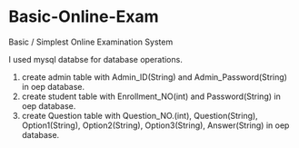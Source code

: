 # Basic-Online-Exam
Basic / Simplest Online Examination System 

I used mysql databse for database operations.

1. create admin table with Admin_ID(String) and Admin_Password(String) in oep database.
2. create student table with Enrollment_NO(int) and Password(String) in oep database.
3. create Question table with Question_NO.(int), Question(String), Option1(String), Option2(String), Option3(String), Answer(String) in oep database.
